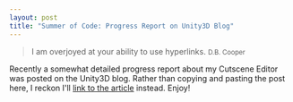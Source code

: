 ```yaml
---
layout: post
title: "Summer of Code: Progress Report on Unity3D Blog"
---
```


> I am overjoyed at your ability to use hyperlinks.
> <small>D.B. Cooper</small>

Recently a somewhat detailed progress report about my Cutscene Editor was posted on the Unity3D blog. Rather than copying and pasting the post here, I reckon I'll [link to the article](http://blogs.unity3d.com/2009/08/21/summer-of-code-progress-of-cutscene-editor/) instead. Enjoy!
